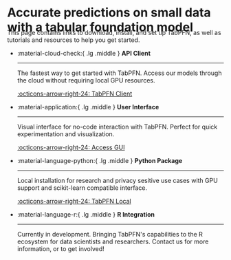 # Accurate predictions on small data with a tabular foundation model

<style>
.prior-labs-hero {
  position: relative;
  width: 100%;
  height: 00px;
  margin: 2rem 0;
  overflow: hidden;
  margin-top: -4rem;
}

.grid-container {
  display: grid;
  grid-template-columns: repeat(60, 1fr);
  grid-template-rows: repeat(26, 1fr);
  width: 100%;
  height: 100%;
  gap: 0.25%;
}

.square {
  background-color: rgba(96, 191, 129, 0.7);
  transition: background-color 0.5s ease;
  border-radius: 0px;
}

.square.active {
  background-color: rgba(96, 191, 129, 1);
}

.square.missing {
  background-color: transparent;
}

.hero-content {
  position: absolute;
  top: 50%;
  left: 50%;
  transform: translate(-50%, -50%);
  text-align: center;
  z-index: 10;
  padding: 2rem;
  border-radius: 8px;
}

.hero-title {
  font-size: 2.5rem !important;
  font-weight: 700 !important;
  color: rgb(96, 191, 129) !important;
  margin-bottom: 1rem !important;
  line-height: 1.2 !important;
}

.hero-subtitle {
  font-size: 1.2rem !important;
  color: rgb(96, 191, 129) !important;
  max-width: 600px;
  margin: 0 auto !important;
  line-height: 1.4 !important;
}
</style>

<div class="prior-labs-hero">
  <div class="grid-container">
    <!-- Squares will be generated by JavaScript -->
  </div>
</div>

<script>
document.addEventListener('DOMContentLoaded', () => {
  const gridContainer = document.querySelector('.grid-container');
  const columns = 60;
  const rows = 25;
  const totalCells = columns * rows;

  // PriorLabs pattern (1 represents missing cell)
  const pattern = [
    "11111 11111 1 11111 11111    1       1    11111 11111",
    "1   1 1   1 1 1   1 1   1    1      111   1   1 1    ",
    "11111 11111 1 1   1 11111    1     11 11  11111 11111",
    "1     1 1   1 1   1 1 1      1    1111111 1   1     1",
    "1     1  11 1 11111 1  11    1111 1     1 11111 11111"
  ];

  // Create squares
  for (let i = 0; i < totalCells; i++) {
    const square = document.createElement('div');
    square.classList.add('square');
    gridContainer.appendChild(square);
  }

  // Apply PriorLabs pattern
  const squares = document.querySelectorAll('.square');
  const patternStartRow = 10;
  const patternStartCol = 3;
  
  pattern.forEach((row, rowIndex) => {
    for (let colIndex = 0; colIndex < row.length; colIndex++) {
      if (row[colIndex] === '1') {
        const index = (rowIndex + patternStartRow) * columns + (colIndex + patternStartCol);
        if (index < squares.length) {
          squares[index].classList.add('missing');
        }
      }
    }
  });

  // Animate squares
  setInterval(() => {
    squares.forEach(square => {
      if (!square.classList.contains('missing')) {
        if (Math.random() < 0.2) {
          square.classList.add('active');
        } else {
          square.classList.remove('active');
        }
      }
    });
  }, 1000);
});
</script>


This page contains links to download, install, and set up TabPFN, as well as tutorials and resources to help you get started.

<div class="grid cards" markdown>

-   :material-cloud-check:{ .lg .middle } **API Client**

    ---

    The fastest way to get started with TabPFN. Access our models through the cloud without requiring local GPU resources.

    [:octicons-arrow-right-24: TabPFN Client](https://github.com/PriorLabs/tabpfn-client)

-   :material-application:{ .lg .middle } **User Interface**

    ---

    Visual interface for no-code interaction with TabPFN. Perfect for quick experimentation and visualization.

    [:octicons-arrow-right-24: Access GUI](https://ux.priorlabs.ai/)

-   :material-language-python:{ .lg .middle } **Python Package**

    ---

    Local installation for research and privacy sesitive use cases with GPU support and scikit-learn compatible interface.

    [:octicons-arrow-right-24: TabPFN Local](https://github.com/PriorLabs/tabpfn)

-   :material-language-r:{ .lg .middle } **R Integration**

    ---

    Currently in development. Bringing TabPFN's capabilities to the R ecosystem for data scientists and researchers. Contact us for more information, or to get involved!

</div>
